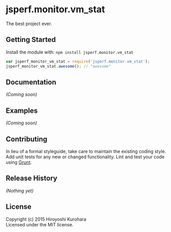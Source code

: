 # jsperf.monitor.vm_stat

The best project ever.

## Getting Started
Install the module with: `npm install jsperf.monitor.vm_stat`

```javascript
var jsperf_monitor_vm_stat = require('jsperf.monitor.vm_stat');
jsperf_monitor_vm_stat.awesome(); // "awesome"
```

## Documentation
_(Coming soon)_

## Examples
_(Coming soon)_

## Contributing
In lieu of a formal styleguide, take care to maintain the existing coding style. Add unit tests for any new or changed functionality. Lint and test your code using [Grunt](http://gruntjs.com/).

## Release History
_(Nothing yet)_

## License
Copyright (c) 2015 Hiroyoshi Kurohara  
Licensed under the MIT license.
